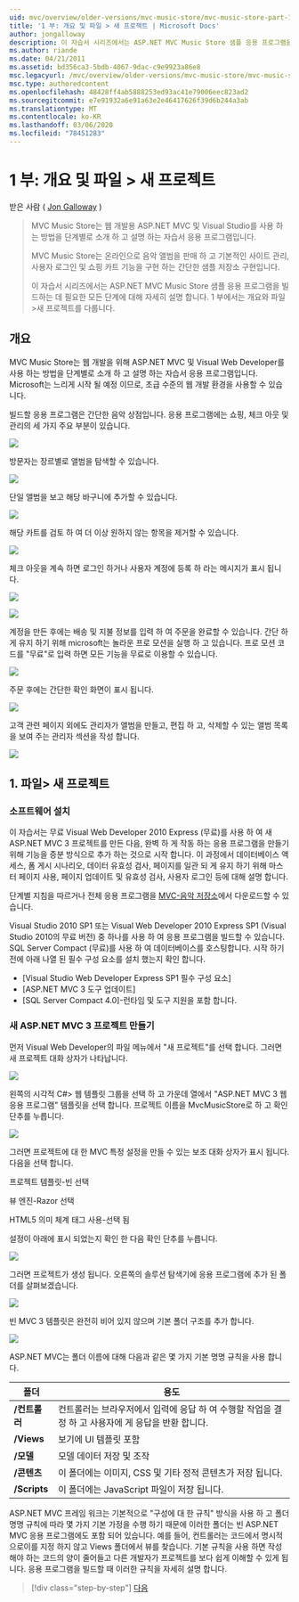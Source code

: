 ```yaml
---
uid: mvc/overview/older-versions/mvc-music-store/mvc-music-store-part-1
title: '1 부: 개요 및 파일 > 새 프로젝트 | Microsoft Docs'
author: jongalloway
description: 이 자습서 시리즈에서는 ASP.NET MVC Music Store 샘플 응용 프로그램을 빌드하는 데 필요한 모든 단계에 대해 자세히 설명 합니다. 1 부에서는 개요와 파일 > 새 프로젝트를 다룹니다.
ms.author: riande
ms.date: 04/21/2011
ms.assetid: bd356ca3-5bdb-4067-9dac-c9e9923a86e8
msc.legacyurl: /mvc/overview/older-versions/mvc-music-store/mvc-music-store-part-1
msc.type: authoredcontent
ms.openlocfilehash: 48428ff4ab5888253ed93ac41e79006eec823ad2
ms.sourcegitcommit: e7e91932a6e91a63e2e46417626f39d6b244a3ab
ms.translationtype: MT
ms.contentlocale: ko-KR
ms.lasthandoff: 03/06/2020
ms.locfileid: "78451283"
---
```

# <a name="part-1-overview-and-file-new-project"></a>1 부: 개요 및 파일 > 새 프로젝트

받은 사람 ( [Jon Galloway](https://github.com/jongalloway) )

> MVC Music Store는 웹 개발용 ASP.NET MVC 및 Visual Studio를 사용 하는 방법을 단계별로 소개 하 고 설명 하는 자습서 응용 프로그램입니다.  
>   
> MVC Music Store는 온라인으로 음악 앨범을 판매 하 고 기본적인 사이트 관리, 사용자 로그인 및 쇼핑 카트 기능을 구현 하는 간단한 샘플 저장소 구현입니다.  
>   
> 이 자습서 시리즈에서는 ASP.NET MVC Music Store 샘플 응용 프로그램을 빌드하는 데 필요한 모든 단계에 대해 자세히 설명 합니다. 1 부에서는 개요와 파일&gt;새 프로젝트를 다룹니다.

## <a name="overview"></a>개요

MVC Music Store는 웹 개발을 위해 ASP.NET MVC 및 Visual Web Developer를 사용 하는 방법을 단계별로 소개 하 고 설명 하는 자습서 응용 프로그램입니다. Microsoft는 느리게 시작 될 예정 이므로, 초급 수준의 웹 개발 환경을 사용할 수 있습니다.

빌드할 응용 프로그램은 간단한 음악 상점입니다. 응용 프로그램에는 쇼핑, 체크 아웃 및 관리의 세 가지 주요 부분이 있습니다.

![](mvc-music-store-part-1/_static/image1.jpg)

방문자는 장르별로 앨범을 탐색할 수 있습니다.

![](mvc-music-store-part-1/_static/image2.jpg)

단일 앨범을 보고 해당 바구니에 추가할 수 있습니다.

![](mvc-music-store-part-1/_static/image3.jpg)

해당 카트를 검토 하 여 더 이상 원하지 않는 항목을 제거할 수 있습니다.

![](mvc-music-store-part-1/_static/image4.jpg)

체크 아웃을 계속 하면 로그인 하거나 사용자 계정에 등록 하 라는 메시지가 표시 됩니다.

![](mvc-music-store-part-1/_static/image1.png)

![](mvc-music-store-part-1/_static/image2.png)

계정을 만든 후에는 배송 및 지불 정보를 입력 하 여 주문을 완료할 수 있습니다. 간단 하 게 유지 하기 위해 microsoft는 놀라운 프로 모션을 실행 하 고 있습니다. 프로 모션 코드를 "무료"로 입력 하면 모든 기능을 무료로 이용할 수 있습니다.

![](mvc-music-store-part-1/_static/image5.jpg)

주문 후에는 간단한 확인 화면이 표시 됩니다.

![](mvc-music-store-part-1/_static/image6.jpg)

고객 관련 페이지 외에도 관리자가 앨범을 만들고, 편집 하 고, 삭제할 수 있는 앨범 목록을 보여 주는 관리자 섹션을 작성 합니다.

![](mvc-music-store-part-1/_static/image7.jpg)

## <a name="1-file--gt-new-project"></a>1. 파일&gt; 새 프로젝트

### <a name="installing-the-software"></a>소프트웨어 설치

이 자습서는 무료 Visual Web Developer 2010 Express (무료)를 사용 하 여 새 ASP.NET MVC 3 프로젝트를 만든 다음, 완벽 하 게 작동 하는 응용 프로그램을 만들기 위해 기능을 증분 방식으로 추가 하는 것으로 시작 합니다. 이 과정에서 데이터베이스 액세스, 폼 게시 시나리오, 데이터 유효성 검사, 페이지를 일관 되 게 유지 하기 위해 마스터 페이지 사용, 페이지 업데이트 및 유효성 검사, 사용자 로그인 등에 대해 설명 합니다.

단계별 지침을 따르거나 전체 응용 프로그램을 [MVC-음악 저장소](https://github.com/evilDave/MVC-Music-Store)에서 다운로드할 수 있습니다.

Visual Studio 2010 SP1 또는 Visual Web Developer 2010 Express SP1 (Visual Studio 2010의 무료 버전) 중 하나를 사용 하 여 응용 프로그램을 빌드할 수 있습니다. SQL Server Compact (무료)를 사용 하 여 데이터베이스를 호스팅합니다. 시작 하기 전에 아래 나열 된 필수 구성 요소를 설치 했는지 확인 합니다.

- [Visual Studio Web Developer Express SP1 필수 구성 요소]
- [ASP.NET MVC 3 도구 업데이트]
- [SQL Server Compact 4.0]-런타임 및 도구 지원을 포함 합니다.

### <a name="creating-a-new-aspnet-mvc-3-project"></a>새 ASP.NET MVC 3 프로젝트 만들기

먼저 Visual Web Developer의 파일 메뉴에서 "새 프로젝트"를 선택 합니다. 그러면 새 프로젝트 대화 상자가 나타납니다.

![](mvc-music-store-part-1/_static/image5.png)

왼쪽의 시각적 C#&gt; 웹 템플릿 그룹을 선택 하 고 가운데 열에서 "ASP.NET MVC 3 웹 응용 프로그램" 템플릿을 선택 합니다. 프로젝트 이름을 MvcMusicStore로 하 고 확인 단추를 누릅니다.

![](mvc-music-store-part-1/_static/image8.jpg)

그러면 프로젝트에 대 한 MVC 특정 설정을 만들 수 있는 보조 대화 상자가 표시 됩니다. 다음을 선택 합니다.

프로젝트 템플릿-빈 선택

뷰 엔진-Razor 선택

HTML5 의미 체계 태그 사용-선택 됨

설정이 아래에 표시 되었는지 확인 한 다음 확인 단추를 누릅니다.

![](mvc-music-store-part-1/_static/image9.jpg)

그러면 프로젝트가 생성 됩니다. 오른쪽의 솔루션 탐색기에 응용 프로그램에 추가 된 폴더를 살펴보겠습니다.

![](mvc-music-store-part-1/_static/image10.jpg)

빈 MVC 3 템플릿은 완전히 비어 있지 않으며 기본 폴더 구조를 추가 합니다.

![](mvc-music-store-part-1/_static/image6.png)

ASP.NET MVC는 폴더 이름에 대해 다음과 같은 몇 가지 기본 명명 규칙을 사용 합니다.

| **폴더** | **용도** |
| --- | --- |
| **/컨트롤러** | 컨트롤러는 브라우저에서 입력에 응답 하 여 수행할 작업을 결정 하 고 사용자에 게 응답을 반환 합니다. |
| **/Views** | 보기에 UI 템플릿 포함 |
| **/모델** | 모델 데이터 저장 및 조작 |
| **/콘텐츠** | 이 폴더에는 이미지, CSS 및 기타 정적 콘텐츠가 저장 됩니다. |
| **/Scripts** | 이 폴더에는 JavaScript 파일이 저장 됩니다. |

ASP.NET MVC 프레임 워크는 기본적으로 "구성에 대 한 규칙" 방식을 사용 하 고 폴더 명명 규칙에 따라 몇 가지 기본 가정을 수행 하기 때문에 이러한 폴더는 빈 ASP.NET MVC 응용 프로그램에도 포함 되어 있습니다. 예를 들어, 컨트롤러는 코드에서 명시적으로이를 지정 하지 않고 Views 폴더에서 뷰를 찾습니다. 기본 규칙을 사용 하면 작성 해야 하는 코드의 양이 줄어들고 다른 개발자가 프로젝트를 보다 쉽게 이해할 수 있게 됩니다. 응용 프로그램을 빌드할 때 이러한 규칙을 자세히 설명 합니다.

> [!div class="step-by-step"]
> [다음](mvc-music-store-part-2.md)
